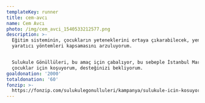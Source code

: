 ```yaml
---
templateKey: runner
title: cem-avcı
name: Cem Avcı
photo: /img/cem_avci_1540533212577.png
description: >-
  Eğitim sisteminin, çocukların yeteneklerini ortaya çıkarabilecek, yenilikçi ve
  yaratıcı yöntemleri kapsamasını arzuluyorum.


  Sulukule Gönüllüleri, bu amaç için çabalıyor, bu sebeple İstanbul Maratonu'nda
  çocuklar için koşuyorum, desteğinizi bekliyorum. 
goaldonation: '2000'
totaldonation: '60'
fonzip: >-
  https://fonzip.com/sulukulegonulluleri/kampanya/sulukule-icin-kosuyorum--okulu-terki-onluyorum--13
---
```


